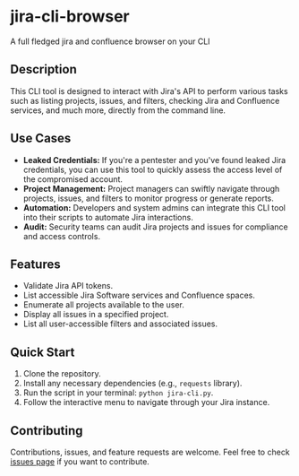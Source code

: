 # jira-cli-browser
A full fledged jira and confluence browser on your CLI

## Description
This CLI tool is designed to interact with Jira's API to perform various tasks such as listing projects, issues, and filters, checking Jira and Confluence services, and much more, directly from the command line.

## Use Cases
- **Leaked Credentials:** If you're a pentester and you've found leaked Jira credentials, you can use this tool to quickly assess the access level of the compromised account.
- **Project Management:** Project managers can swiftly navigate through projects, issues, and filters to monitor progress or generate reports.
- **Automation:** Developers and system admins can integrate this CLI tool into their scripts to automate Jira interactions.
- **Audit:** Security teams can audit Jira projects and issues for compliance and access controls.

## Features
- Validate Jira API tokens.
- List accessible Jira Software services and Confluence spaces.
- Enumerate all projects available to the user.
- Display all issues in a specified project.
- List all user-accessible filters and associated issues.

## Quick Start
1. Clone the repository.
2. Install any necessary dependencies (e.g., `requests` library).
3. Run the script in your terminal: `python jira-cli.py`.
4. Follow the interactive menu to navigate through your Jira instance.

## Contributing
Contributions, issues, and feature requests are welcome. Feel free to check [issues page](#) if you want to contribute.


